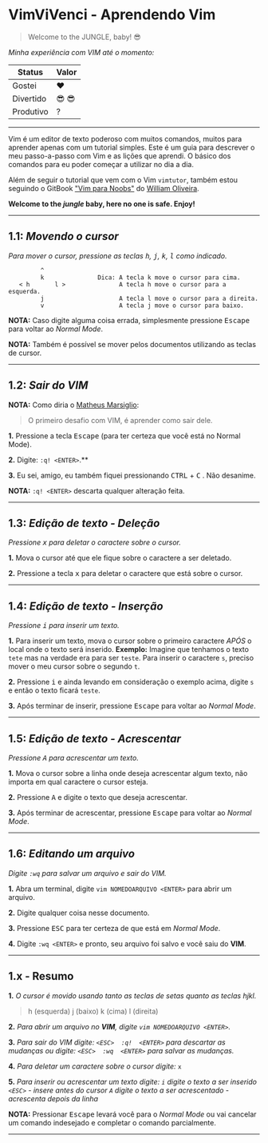 # VimViVenci  - Aprendendo Vim
> Welcome to the JUNGLE, baby! :sunglasses:


*Minha experiência com VIM até o momento:*

Status | Valor
------------ | -------------
Gostei | :heart:
Divertido | :sunglasses: :sunglasses:
Produtivo | ?

----------------------------------------------------------------------------------------------------
Vim é um editor de texto poderoso com muitos comandos, muitos para aprender apenas com um tutorial simples. Este é um guia para descrever o meu passo-a-passo com Vim e as lições que aprendi. O básico dos comandos para eu poder começar a utilizar no dia a dia.

Além de seguir o tutorial que vem com o Vim `vimtutor`, também estou seguindo o GitBook ["Vim para Noobs"](https://woliveiras.com.br/vimparanoobs/index.html) do [William Oliveira](https://github.com/woliveiras).

**Welcome to the *jungle* baby, here no one is safe. Enjoy!**

----------------------------------------------------------------------------------------------------
## 1.1:  *Movendo o cursor*

*Para mover o cursor, pressione as teclas <kbd>h</kbd>, <kbd>j</kbd>, <kbd>k</kbd>, <kbd>l</kbd> como indicado.*

             ^
             k               Dica: A tecla k move o cursor para cima.
       < h       l >               A tecla h move o cursor para a esquerda.
             j                     A tecla l move o cursor para a direita.
             v                     A tecla j move o cursor para baixo.

**NOTA:** Caso digite alguma coisa errada, simplesmente pressione <kbd>Escape</kbd> para voltar ao *Normal Mode*.

**NOTA:** Também é possível se mover pelos documentos utilizando as teclas de cursor.

----------------------------------------------------------------------------------------------------
## 1.2:  *Sair do VIM*

**NOTA:** Como diria o [Matheus Marsiglio](https://github.com/matmarsiglio):
> O primeiro desafio com VIM, é aprender como sair dele.


**1.** Pressione a tecla <kbd>Escape</kbd> (para ter certeza que você está no Normal Mode).

**2.** Digite:    `:q! <ENTER>`.**

**3.** Eu sei, amigo, eu também fiquei pressionando <kbd>CTRL</kbd> + <kbd>C</kbd> . Não desanime.

**NOTA:** `:q! <ENTER>` descarta qualquer alteração feita.

----------------------------------------------------------------------------------------------------
## 1.3: *Edição de texto -  Deleção*

*Pressione   <kbd>x</kbd>   para deletar o caractere sobre o cursor.*

**1.** Mova o cursor até que ele fique sobre o caractere a ser deletado.

**2.** Pressione a tecla   <kbd>x</kbd>   para deletar o caractere que está sobre o cursor.

----------------------------------------------------------------------------------------------------
## 1.4: *Edição de texto - Inserção*

*Pressione   <kbd>i</kbd>   para inserir um texto.*

**1.** Para inserir um texto, mova o cursor sobre o primeiro caractere *APÓS* o local onde o texto será inserido.
**Exemplo:** Imagine que tenhamos o texto `tete` mas na verdade era para ser `teste`. Para inserir o caractere `s`, preciso mover o meu cursor sobre o segundo `t`.

**2.** Pressione   <kbd>i</kbd>   e ainda levando em consideração o exemplo acima, digite `s` e então o texto ficará `teste`.

**3.** Após terminar de inserir, pressione <kbd>Escape</kbd> para voltar ao *Normal Mode*.

----------------------------------------------------------------------------------------------------
## 1.5: *Edição de texto - Acrescentar*

*Pressione   <kbd>A</kbd>   para acrescentar um texto.*

**1.** Mova o cursor sobre a linha onde deseja acrescentar algum texto, não importa em qual caractere o cursor esteja.

**2.** Pressione   <kbd>A</kbd>   e digite o texto que deseja acrescentar.

**3.** Após terminar de acrescentar, pressione <kbd>Escape</kbd> para voltar ao *Normal Mode*.

----------------------------------------------------------------------------------------------------
## 1.6: *Editando um arquivo*

*Digite   `:wq`   para salvar um arquivo e sair do VIM.*

**1.** Abra um terminal, digite `vim NOMEDOARQUIVO <ENTER>` para abrir um arquivo.

**2.** Digite qualquer coisa nesse documento.

**3.** Pressione <kbd>ESC</kbd> para ter certeza de que está em *Normal Mode*.

**4.** Digite   `:wq <ENTER>`   e pronto, seu arquivo foi salvo e você saiu do **VIM**.

----------------------------------------------------------------------------------------------------
## 1.x - Resumo

**1.** *O cursor é movido usando tanto as teclas de setas quanto as teclas hjkl.*
> h (esquerda)        j (baixo)        k (cima)        l (direita)

**2.** *Para abrir um arquivo no **VIM**, digite `vim NOMEDOARQUIVO <ENTER>`.*

**3.** *Para sair do VIM digite:  `<ESC>  :q!  <ENTER>`  para descartar as mudanças ou digite:  `<ESC>  :wq  <ENTER>`  para salvar as mudanças.*

**4.** *Para deletar um caractere sobre o cursor digite:*   `x`

**5.** *Para inserir ou acrescentar um texto digite:
`i`   digite o texto a ser inserido   `<ESC>` - insere antes do cursor
`A`  digite o texto a ser acrescentado  <ESC> - acrescenta depois da linha*

**NOTA:** Pressionar <kbd>Escape</kbd> levará você para o *Normal Mode* ou vai cancelar um comando indesejado e completar o comando parcialmente.

----------------------------------------------------------------------------------------------------
